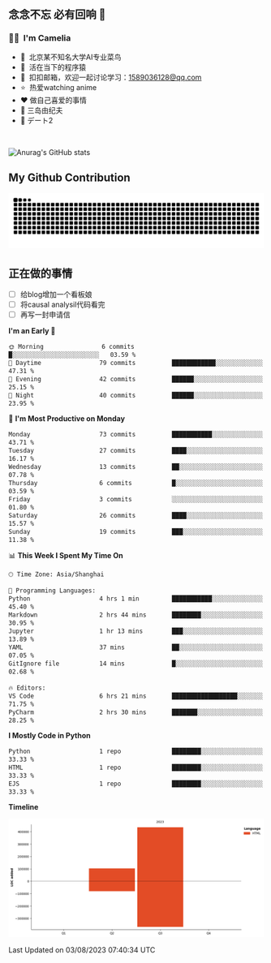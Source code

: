 ## 念念不忘 必有回响  👋
### 👨‍🔧&nbsp;&nbsp;I'm Camelia
- 🏢&nbsp;&nbsp;北京某不知名大学AI专业菜鸟
- 🦍&nbsp;&nbsp;活在当下的程序猿
- 💬&nbsp;&nbsp;扣扣邮箱，欢迎一起讨论学习：1589036128@qq.com
- ⭐️&nbsp;&nbsp;热爱watching anime
- ❤️ 做自己喜爱的事情
- 📖 三岛由纪夫
- 🎵 デート2

<br>

![Anurag's GitHub stats](https://github-readme-stats.vercel.app/api?username=abinzzz&count_private=true&show_icons=true&theme=tokyonight)


## My Github Contribution
![](https://github.com/abinzzz/abinzzz/blob/output/github-contribution-grid-snake.svg)

## 正在做的事情
- [ ] 给blog增加一个看板娘
- [ ] 将causal analysil代码看完
- [ ] 再写一封申请信
<!--START_SECTION:waka-->
**I'm an Early 🐤** 

```text
🌞 Morning                6 commits           █░░░░░░░░░░░░░░░░░░░░░░░░   03.59 % 
🌆 Daytime                79 commits          ████████████░░░░░░░░░░░░░   47.31 % 
🌃 Evening                42 commits          ██████░░░░░░░░░░░░░░░░░░░   25.15 % 
🌙 Night                  40 commits          ██████░░░░░░░░░░░░░░░░░░░   23.95 % 
```
📅 **I'm Most Productive on Monday** 

```text
Monday                   73 commits          ███████████░░░░░░░░░░░░░░   43.71 % 
Tuesday                  27 commits          ████░░░░░░░░░░░░░░░░░░░░░   16.17 % 
Wednesday                13 commits          ██░░░░░░░░░░░░░░░░░░░░░░░   07.78 % 
Thursday                 6 commits           █░░░░░░░░░░░░░░░░░░░░░░░░   03.59 % 
Friday                   3 commits           ░░░░░░░░░░░░░░░░░░░░░░░░░   01.80 % 
Saturday                 26 commits          ████░░░░░░░░░░░░░░░░░░░░░   15.57 % 
Sunday                   19 commits          ███░░░░░░░░░░░░░░░░░░░░░░   11.38 % 
```


📊 **This Week I Spent My Time On** 

```text
🕑︎ Time Zone: Asia/Shanghai

💬 Programming Languages: 
Python                   4 hrs 1 min         ███████████░░░░░░░░░░░░░░   45.40 % 
Markdown                 2 hrs 44 mins       ████████░░░░░░░░░░░░░░░░░   30.95 % 
Jupyter                  1 hr 13 mins        ███░░░░░░░░░░░░░░░░░░░░░░   13.89 % 
YAML                     37 mins             ██░░░░░░░░░░░░░░░░░░░░░░░   07.05 % 
GitIgnore file           14 mins             █░░░░░░░░░░░░░░░░░░░░░░░░   02.68 % 

🔥 Editors: 
VS Code                  6 hrs 21 mins       ██████████████████░░░░░░░   71.75 % 
PyCharm                  2 hrs 30 mins       ███████░░░░░░░░░░░░░░░░░░   28.25 % 
```

**I Mostly Code in Python** 

```text
Python                   1 repo              ████████░░░░░░░░░░░░░░░░░   33.33 % 
HTML                     1 repo              ████████░░░░░░░░░░░░░░░░░   33.33 % 
EJS                      1 repo              ████████░░░░░░░░░░░░░░░░░   33.33 % 
```



**Timeline**

![Lines of Code chart](https://raw.githubusercontent.com/abinzzz/abinzzz/main/assets/bar_graph.png)


 Last Updated on 03/08/2023 07:40:34 UTC
<!--END_SECTION:waka-->


